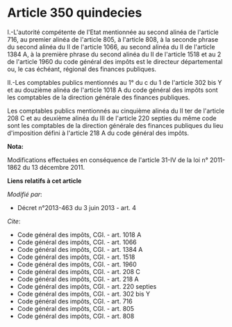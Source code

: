 # Article 350 quindecies

I.-L'autorité compétente de l'Etat mentionnée au second alinéa de l'article 716, au premier alinéa de l'article 805, à
l'article 808, à la seconde phrase du second alinéa du II de l'article 1066, au second alinéa du II de l'article 1384 A, à la
première phrase du second alinéa du II de l'article 1518 et au 2 de l'article 1960 du code général des impôts est le
directeur départemental ou, le cas échéant, régional des finances publiques.

II.-Les comptables publics mentionnés au 1° du c du 1 de l'article 302 bis Y et au douzième alinéa de l'article 1018 A du
code général des impôts sont les comptables de la direction générale des finances publiques.

Les comptables publics mentionnés au cinquième alinéa du II ter de l'article 208 C et au deuxième alinéa du III de l'article
220 septies du même code sont les comptables de la direction générale des finances publiques du lieu d'imposition défini à
l'article 218 A du code général des impôts.

**Nota:**

Modifications effectuées en conséquence de l'article 31-IV de la loi n° 2011-1862 du 13 décembre 2011.

**Liens relatifs à cet article**

_Modifié par_:

  - Décret n°2013-463 du 3 juin 2013 - art. 4

_Cite_:

  - Code général des impôts, CGI. - art. 1018 A
  - Code général des impôts, CGI. - art. 1066
  - Code général des impôts, CGI. - art. 1384 A
  - Code général des impôts, CGI. - art. 1518
  - Code général des impôts, CGI. - art. 1960
  - Code général des impôts, CGI. - art. 208 C
  - Code général des impôts, CGI. - art. 218 A
  - Code général des impôts, CGI. - art. 220 septies
  - Code général des impôts, CGI. - art. 302 bis Y
  - Code général des impôts, CGI. - art. 716
  - Code général des impôts, CGI. - art. 805
  - Code général des impôts, CGI. - art. 808
